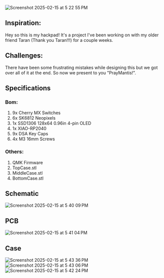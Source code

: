 ![Screenshot 2025-02-15 at 5 22 55 PM](https://github.com/user-attachments/assets/a4896269-db37-4659-94c1-1efce5bf2301)

## Inspiration:

Hey so this is my hackpad! It's a project I've been working on with my older friend Taran (Thank you Taran!!!) for a couple weeks.

## Challenges:

There have been some frustrating mistakes while designing this but we got over all of it at the end. So now we present to you "PrayMantis!". 

## Specifications

### Bom:
1. 9x Cherry MX Switches
2. 6x SK6812 Neopixels
3. 1x SSD1306 128x64 0.96in 4-pin OLED
4. 1x XIAO-RP2040
5. 9x DSA Key Caps
6. 4x M3 16mm Screws

### Others:

1. QMK Firmware
2. TopCase.stl
3. MiddleCase.stl
4. BottomCase.stl

## Schematic
![Screenshot 2025-02-15 at 5 40 09 PM](https://github.com/user-attachments/assets/583d914f-0488-413c-97f9-9484a06ab3bc)

## PCB
![Screenshot 2025-02-15 at 5 41 04 PM](https://github.com/user-attachments/assets/2caf7db0-4a97-45e7-9385-3983fa66e404)

## Case

![Screenshot 2025-02-15 at 5 43 36 PM](https://github.com/user-attachments/assets/8fe5fb23-a4b4-439d-bf5f-94541b2f496b)
![Screenshot 2025-02-15 at 5 43 06 PM](https://github.com/user-attachments/assets/b31528c7-59f3-4aa2-9e19-182b1d387fd0)
![Screenshot 2025-02-15 at 5 42 24 PM](https://github.com/user-attachments/assets/74360e01-727c-4fef-83f8-f6887cc2ba55)



